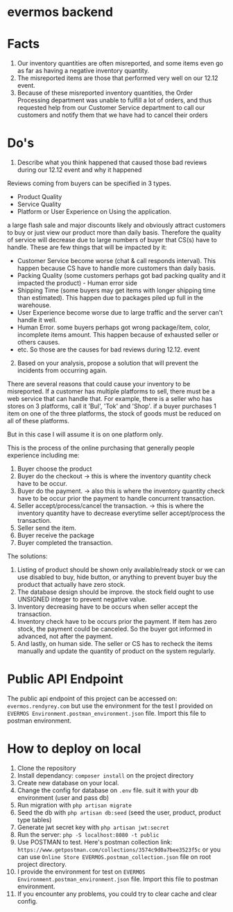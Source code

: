 # evermos backend

# Facts
1. Our inventory quantities are often misreported, and some items even go as far as having a negative inventory quantity.
2. The misreported items are those that performed very well on our 12.12 event.
3. Because of these misreported inventory quantities, the Order Processing department was unable to fulfill a lot of orders, and thus requested help from our Customer Service department to call our customers and notify them that we have had to cancel their orders

# Do's
1. Describe what you think happened that caused those bad reviews during our 12.12 event and why it happened

Reviews coming from buyers can be specified in 3 types.
- Product Quality
- Service Quality
- Platform or User Experience on Using the application.


a large flash sale and major discounts likely and obviously attract customers to buy or just view our product more than daily basis. Therefore the quality of service will decrease due to large numbers of buyer that CS(s) have to handle.
These are few things that will be impacted by it:
- Customer Service become worse (chat & call responds interval). This happen because CS have to handle more customers than daily basis.
- Packing Quality (some customers perhaps got bad packing quality and it impacted the product) - Human error side
- Shipping Time (some buyers may get items with longer shipping time than estimated). This happen due to packages piled up full in the warehouse.
- User Experience become worse due to large traffic and the server can't handle it well.
- Human Error. some buyers perhaps got wrong package/item, color, incomplete items amount. This happen because of exhausted seller or others causes.
- etc.
So those are the causes for bad reviews during 12.12. event

2. Based on your analysis, propose a solution that will prevent the incidents from occurring again.

There are several reasons that could cause your inventory to be misreported.
If a customer has multiple platforms to sell, there must be a web service that can handle that. For example, there is a seller who has stores on 3 platforms, call it 'Bul', 'Tok' and 'Shop'. if a buyer purchases 1 item on one of the three platforms, the stock of goods must be reduced on all of these platforms.

But in this case I will assume it is on one platform only.

This is the process of the online purchasing that generally people experience including me:
1. Buyer choose the product
2. Buyer do the checkout -> this is where the inventory quantity check have to be occur.
3. Buyer do the payment. -> also this is where the inventory quantity check have to be occur prior the payment to handle concurrent transaction.
4. Seller accept/process/cancel the transaction. -> this is where the inventory quantity have to decrease everytime seller accept/process the transaction.
5. Seller send the item.
6. Buyer receive the package
7. Buyer completed the transaction.

The solutions:
1. Listing of product should be shown only available/ready stock or we can use disabled to buy, hide button, or anything to prevent buyer buy the product that actually have zero stock.
2. The database design should be improve. the stock field ought to use UNSIGNED integer to prevent negative value.
3. Inventory decreasing have to be occurs when seller accept the transaction.
4. Inventory check have to be occurs prior the payment. If item has zero stock, the payment could be canceled. So the buyer got informed in advanced, not after the payment.
5. And lastly, on human side. The seller or CS has to recheck the items manually and update the quantity of product on the system regularly.

# Public API Endpoint
The public api endpoint of this project can be accessed on:
`evermos.rendyrey.com`
but use the environment for the test I provided on `EVERMOS Environment.postman_environment.json` file. Import this file to postman environment.

# How to deploy on local
1. Clone the repository
2. Install dependancy: `composer install` on the project directory
3. Create new database on your local.
3. Change the config for database on `.env` file. suit it with your db environment (user and pass db)
4. Run migration with `php artisan migrate`
5. Seed the db with `php artisan db:seed` (seed the user, product, product type tables)
6. Generate jwt secret key with `php artisan jwt:secret`
7. Run the server: `php -S localhost:8080 -t public`
8. Use POSTMAN to test. Here's postman collection link: `https://www.getpostman.com/collections/3574c9d0a7bee3523f5c`
or you can use `Online Store EVERMOS.postman_collection.json` file on root project directory.
9. I provide the environment for test on `EVERMOS Environment.postman_environment.json` file. Import this file to postman environment.
10. If you encounter any problems, you could try to clear cache and clear config.


